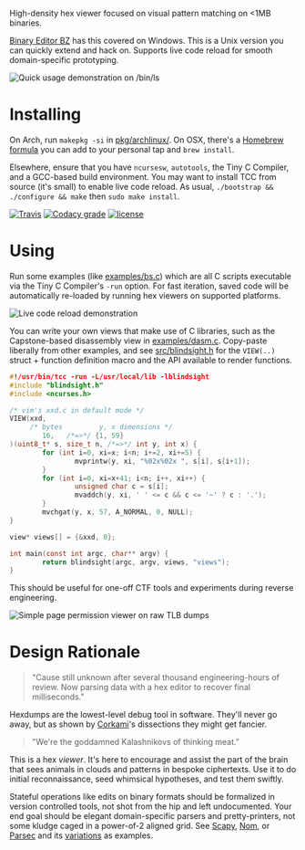 High-density hex viewer focused on visual pattern matching on <1MB binaries.

[Binary Editor BZ](https://github.com/devil-tamachan/binaryeditorbz) has this
covered on Windows. This is a Unix version you can quickly extend and hack
on. Supports live code reload for smooth domain-specific prototyping.

![Quick usage demonstration on /bin/ls](https://i.imgur.com/lYa5KVX.png)

# Installing

On Arch, run `makepkg -si` in [pkg/archlinux/](pkg/archlinux/). On OSX, there's a [Homebrew formula](pkg/homebrew/blindsight.rb) you can add to your personal tap and `brew install`. 

Elsewhere, ensure that you have `ncursesw`, `autotools`, the Tiny C Compiler, and a GCC-based build environment. You may want to install TCC from source (it's small) to enable live code reload. As usual, `./bootstrap && ./configure && make` then `sudo make install`.

[![Travis](https://img.shields.io/travis/amtal/blindsight.svg)](https://travis-ci.org/amtal/blindsight) [![Codacy grade](https://img.shields.io/codacy/grade/e8b2d157ee3448f4ac050e586aa085c4.svg)](https://www.codacy.com/app/amtal/blindsight/dashboard) [![license](https://img.shields.io/github/license/amtal/blindsight.svg)](LICENSE)

# Using

Run some examples (like [examples/bs.c](examples/bs.c#L242)) which are all C
scripts executable via the Tiny C Compiler's `-run` option.  For fast
iteration, saved code will be automatically re-loaded by running hex viewers on
supported platforms. 

![Live code reload demonstration](https://i.imgur.com/XXob133.gif)

You can write your own views that make use of C libraries, such as the
Capstone-based disassembly view in [examples/dasm.c](examples/dasm.c).
Copy-paste liberally from other examples, and see
[src/blindsight.h](src/blindsight.h#L69) for the `VIEW(..)` struct + function
definition macro and the API available to render functions.


```c
#!/usr/bin/tcc -run -L/usr/local/lib -lblindsight
#include "blindsight.h"
#include <ncurses.h>

/* vim's xxd.c in default mode */
VIEW(xxd,
     /* bytes         y, x dimensions */
        16,   /*=>*/ {1, 59}
)(uint8_t* s, size_t n, /*=>*/ int y, int x) {
        for (int i=0, xi=x; i<n; i+=2, xi+=5) {
                mvprintw(y, xi, "%02x%02x ", s[i], s[i+1]);
        }
        for (int i=0, xi=x+41; i<n; i++, xi++) {
                unsigned char c = s[i];
                mvaddch(y, xi, ' ' <= c && c <= '~' ? c : '.');
        }
        mvchgat(y, x, 57, A_NORMAL, 0, NULL);
}

view* views[] = {&xxd, 0};

int main(const int argc, char** argv) {
        return blindsight(argc, argv, views, "views");
}
```

This should be useful for one-off CTF tools and experiments during reverse engineering.

![Simple page permission viewer on raw TLB dumps](https://i.imgur.com/hoLSY8z.gif)

# Design Rationale

> "Cause still unknown after several thousand engineering-hours of review. Now
> parsing data with a hex editor to recover final milliseconds."

Hexdumps are the lowest-level debug tool in software. They'll never go away,
but as shown by [Corkami](https://github.com/corkami/pics/tree/master/binary)'s
dissections they might get fancier.

> "We're the goddamned Kalashnikovs of thinking meat."

This is a hex *viewer*. It's here to encourage and assist the part of the brain
that sees animals in clouds and patterns in bespoke ciphertexts.  Use it to do
initial reconnaissance, seed whimsical hypotheses, and test them swiftly. 

Stateful operations like edits on binary formats should be formalized in
version controlled tools, not shot from the hip and left undocumented. Your end
goal should be elegant domain-specific parsers and pretty-printers, not some
kludge caged in a power-of-2 aligned grid. See [Scapy], [Nom], or [Parsec] and
its [variations] as examples.

[Scapy]: https://www.secdev.org/projects/scapy/
[Nom]: https://crates.io/crates/nom
[Parsec]: https://wiki.haskell.org/Parsec
[variations]: https://hackage.haskell.org/package/trifecta

